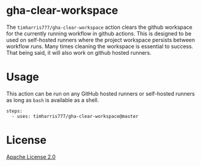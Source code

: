 # gha-clear-workspace

The `timharris777/gha-clear-workspace` action clears the github workspace for the currently running workflow in github actions. This is designed to be used on self-hosted runners where the project workspace persists between workflow runs. Many times cleaning the workspace is essential to success. That being said, it will also work on github hosted runners.

# Usage

This action can be run on any GitHub hosted runners or self-hosted runners as long as `bash` is available as a shell.

```
steps:
  - uses: timharris777/gha-clear-workspace@master
```

# License

[Apache License 2.0](https://github.com/cfacorp/gha-clear-workspace/blob/master/LICENSE)

